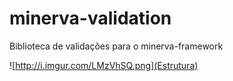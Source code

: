 # minerva-validation
Biblioteca de validações para o minerva-framework

![http://i.imgur.com/LMzVhSQ.png](Estrutura)
